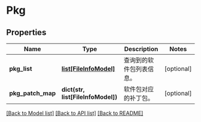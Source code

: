 # Pkg

## Properties
Name | Type | Description | Notes
------------ | ------------- | ------------- | -------------
**pkg_list** | [**list[FileInfoModel]**](FileInfoModel.md) | 查询到的软件包列表信息。 | [optional] 
**pkg_patch_map** | **dict(str, list[FileInfoModel])** | 软件包对应的补丁包。 | [optional] 

[[Back to Model list]](../README.md#documentation-for-models) [[Back to API list]](../README.md#documentation-for-api-endpoints) [[Back to README]](../README.md)


